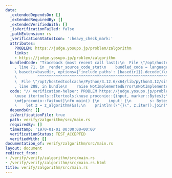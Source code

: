```yaml
---
data:
  _extendedDependsOn: []
  _extendedRequiredBy: []
  _extendedVerifiedWith: []
  _isVerificationFailed: false
  _pathExtension: rs
  _verificationStatusIcon: ':heavy_check_mark:'
  attributes:
    PROBLEM: https://judge.yosupo.jp/problem/zalgorithm
    links:
    - https://judge.yosupo.jp/problem/zalgorithm
  bundledCode: "Traceback (most recent call last):\n  File \"/opt/hostedtoolcache/Python/3.12.6/x64/lib/python3.12/site-packages/onlinejudge_verify/documentation/build.py\"\
    , line 71, in _render_source_code_stat\n    bundled_code = language.bundle(stat.path,\
    \ basedir=basedir, options={'include_paths': [basedir]}).decode()\n          \
    \         ^^^^^^^^^^^^^^^^^^^^^^^^^^^^^^^^^^^^^^^^^^^^^^^^^^^^^^^^^^^^^^^^^^^^^^^^^^^^^^^^^\n\
    \  File \"/opt/hostedtoolcache/Python/3.12.6/x64/lib/python3.12/site-packages/onlinejudge_verify/languages/rust.py\"\
    , line 288, in bundle\n    raise NotImplementedError\nNotImplementedError\n"
  code: "// verification-helper: PROBLEM https://judge.yosupo.jp/problem/zalgorithm\n\
    \nuse itertools::Itertools;\nuse proconio::{input, marker::Bytes};\nuse z_algorithm::z_algorithm;\n\
    \n#[proconio::fastout]\nfn main() {\n    input! {\n        s: Bytes,\n    }\n\
    \    let z = z_algorithm(&s);\n    println!(\"{}\", z.iter().join(\" \"));\n}\n"
  dependsOn: []
  isVerificationFile: true
  path: verify/zalgorithm/src/main.rs
  requiredBy: []
  timestamp: '1970-01-01 00:00:00+00:00'
  verificationStatus: TEST_ACCEPTED
  verifiedWith: []
documentation_of: verify/zalgorithm/src/main.rs
layout: document
redirect_from:
- /verify/verify/zalgorithm/src/main.rs
- /verify/verify/zalgorithm/src/main.rs.html
title: verify/zalgorithm/src/main.rs
---
```


